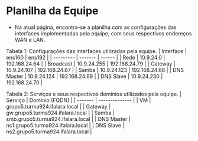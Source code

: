 # Planilha da Equipe

- Na atual página, encontra-se a planilha com as configurações das interfaces implementadas pela equipe, com seus respectivos endereços WAN e LAN.

Tabela 1: Configurações das interfaces utilizadas pela equipe.
| Interface | ens160  | ens192 |
| --------- | ------- | ------ |
| Rede | 10.9.24.0 | 192.168.24.64 |
| Broadcast | 10.9.24.255 | 192.168.24.79 |
| Gateway | 10.9.24.107 | 192.168.24.67 |
| Samba | 10.9.24.123 | 192.168.24.68 |
| DNS Master | 10.9.24.124 | 192.168.24.69 |
| DNS Slave | 10.9.24.230 | 192.168.24.70 |

Tabela 2: Serviços e seus respectivos domínios utilizados pela equipe.
| Serviço | Domínio (FQDN) |
| ------- | -------------- |
| VM | grupo5.turma924.ifalara.local |
| Gateway | gw.grupo5.turma924.ifalara.local |
| Samba | smb.grupo5.turma924.ifalara.local |
| DNS Master | ns1.grupo5.turma924.ifalara.local |
| DNS Slave | ns2.grupo5.turma924.ifalara.local |
